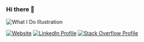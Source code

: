 ### Hi there 👋

![What I Do Illustration](https://user-images.githubusercontent.com/12912469/169666383-bc0a9bad-6728-402b-8c34-ab291e158aad.png)

[![Website](https://img.shields.io/badge/Website-mehamasum.github.io-3c78d8?style=for-the-badge)](https://mehamasum.github.io)
[![LinkedIn Profile](https://img.shields.io/badge/Profile-mehamasum-0077B5?logo=linkedin&style=for-the-badge)](https://www.linkedin.com/in/mehamasum)
[![Stack Overflow Profile](https://img.shields.io/badge/Reputation-5K-FE7A16?logo=stack-overflow&style=for-the-badge)](https://stackoverflow.com/users/4135289/mehamasum)

